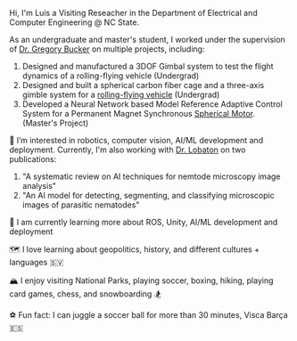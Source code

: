 Hi, I'm Luis a Visiting Reseacher in the Department of Electrical and Computer Engineering @ NC State. 

As an undergraduate and master's student, I worked under the supervision of [Dr. Gregory Bucker](https://mae.ncsu.edu/people/gbuckner/) on multiple projects, including:  
1. Designed and manufactured a 3DOF Gimbal system to test the flight dynamics of a rolling-flying vehicle (Undergrad)  
2. Designed and built a spherical carbon fiber cage and a three-axis gimble system for a [rolling-flying vehicle](https://asmedigitalcollection.asme.org/mechanismsrobotics/article/13/5/050901/1106903/The-Spherical-Rolling-Flying-Vehicle-Dynamic) (Undergrad)
3. Developed a Neural Network based Model Reference Adaptive Control System for a Permanent Magnet Synchronous [Spherical Motor](https://www.mdpi.com/2075-1702/10/8/612). (Master's Project)


🦾 I’m interested in robotics, computer vision, AI/ML development and deployment. Currently, I'm also working with [Dr. Lobaton](https://ece.ncsu.edu/people/ejlobato/) on two publications:

1. "A systematic review on AI techniques for nemtode microscopy image analysis" 
2. "An AI model for detecting, segmenting, and classifying microscopic images of parasitic nematodes"
     

     
🌱 I am currently learning more about ROS, Unity, AI/ML development and deployment  

🗺️ I love learning about geopolitics, history, and different cultures + languages 🇸🇻  

🏔️ I enjoy visiting National Parks, playing soccer, boxing, hiking, playing card games, chess, and snowboarding 🏂  

⚽️ Fun fact: I can juggle a soccer ball for more than 30 minutes, Visca Barça 🇪🇸  



<!---
jljimene7/jljimene7 is a ✨ special ✨ repository because its `README.md` (this file) appears on your GitHub profile.
You can click the Preview link to take a look at your changes.
--->

